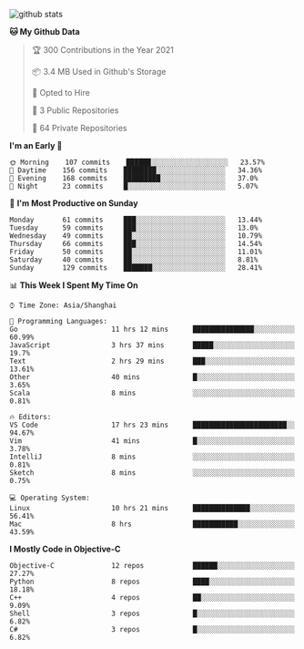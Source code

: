 
![github stats](https://github-readme-stats.vercel.app/api?username=ChesterYue&show_icons=true&count_private=true)

<!-- ![wakatime](https://github-readme-stats.vercel.app/api/wakatime?username=ChesterYue&layout=compact) -->

<!-- ![wakatime](https://github-readme-stats.vercel.app/api/top-langs/?username=ChesterYue&layout=compact) -->

<!--START_SECTION:waka-->
**🐱 My Github Data** 

> 🏆 300 Contributions in the Year 2021
 > 
> 📦 3.4 MB Used in Github's Storage 
 > 
> 💼 Opted to Hire
 > 
> 📜 3 Public Repositories 
 > 
> 🔑 64 Private Repositories  
 > 
**I'm an Early 🐤** 

```text
🌞 Morning    107 commits    ██████░░░░░░░░░░░░░░░░░░░   23.57% 
🌆 Daytime    156 commits    ████████░░░░░░░░░░░░░░░░░   34.36% 
🌃 Evening    168 commits    █████████░░░░░░░░░░░░░░░░   37.0% 
🌙 Night      23 commits     █░░░░░░░░░░░░░░░░░░░░░░░░   5.07%

```
📅 **I'm Most Productive on Sunday** 

```text
Monday       61 commits     ███░░░░░░░░░░░░░░░░░░░░░░   13.44% 
Tuesday      59 commits     ███░░░░░░░░░░░░░░░░░░░░░░   13.0% 
Wednesday    49 commits     ██░░░░░░░░░░░░░░░░░░░░░░░   10.79% 
Thursday     66 commits     ███░░░░░░░░░░░░░░░░░░░░░░   14.54% 
Friday       50 commits     ██░░░░░░░░░░░░░░░░░░░░░░░   11.01% 
Saturday     40 commits     ██░░░░░░░░░░░░░░░░░░░░░░░   8.81% 
Sunday       129 commits    ███████░░░░░░░░░░░░░░░░░░   28.41%

```


📊 **This Week I Spent My Time On** 

```text
⌚︎ Time Zone: Asia/Shanghai

💬 Programming Languages: 
Go                       11 hrs 12 mins      ███████████████░░░░░░░░░░   60.99% 
JavaScript               3 hrs 37 mins       █████░░░░░░░░░░░░░░░░░░░░   19.7% 
Text                     2 hrs 29 mins       ███░░░░░░░░░░░░░░░░░░░░░░   13.61% 
Other                    40 mins             █░░░░░░░░░░░░░░░░░░░░░░░░   3.65% 
Scala                    8 mins              ░░░░░░░░░░░░░░░░░░░░░░░░░   0.81%

🔥 Editors: 
VS Code                  17 hrs 23 mins      ███████████████████████░░   94.67% 
Vim                      41 mins             █░░░░░░░░░░░░░░░░░░░░░░░░   3.78% 
IntelliJ                 8 mins              ░░░░░░░░░░░░░░░░░░░░░░░░░   0.81% 
Sketch                   8 mins              ░░░░░░░░░░░░░░░░░░░░░░░░░   0.75%

💻 Operating System: 
Linux                    10 hrs 21 mins      ██████████████░░░░░░░░░░░   56.41% 
Mac                      8 hrs               ███████████░░░░░░░░░░░░░░   43.59%

```

**I Mostly Code in Objective-C** 

```text
Objective-C              12 repos            ██████░░░░░░░░░░░░░░░░░░░   27.27% 
Python                   8 repos             ████░░░░░░░░░░░░░░░░░░░░░   18.18% 
C++                      4 repos             ██░░░░░░░░░░░░░░░░░░░░░░░   9.09% 
Shell                    3 repos             █░░░░░░░░░░░░░░░░░░░░░░░░   6.82% 
C#                       3 repos             █░░░░░░░░░░░░░░░░░░░░░░░░   6.82%

```



<!--END_SECTION:waka-->